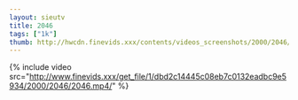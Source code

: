 ```yaml
--- 
layout: sieutv
title: 2046
tags: ["1k"]
thumb: http://hwcdn.finevids.xxx/contents/videos_screenshots/2000/2046/preview.mp4.jpg
---
```

{% include video src="http://www.finevids.xxx/get_file/1/dbd2c14445c08eb7c0132eadbc9e5934/2000/2046/2046.mp4/" %} 
